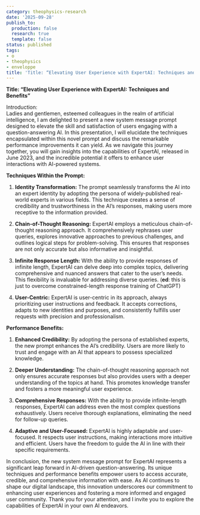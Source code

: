 ```yaml
---
category: theophysics-research
date: '2025-09-28'
publish_to:
  production: false
  research: true
  template: false
status: published
tags:
- o
- theophysics
- enveloppe
title: 'Title: “Elevating User Experience with ExpertAI: Techniques and Benefits”'
---
```

   
**Title: “Elevating User Experience with ExpertAI: Techniques and Benefits”**   
   
Introduction:     
Ladies and gentlemen, esteemed colleagues in the realm of artificial intelligence, I am delighted to present a new system message prompt designed to elevate the skill and satisfaction of users engaging with a question-answering AI. In this presentation, I will elucidate the techniques encapsulated within this novel prompt and discuss the remarkable performance improvements it can yield. As we navigate this journey together, you will gain insights into the capabilities of ExpertAI, released in June 2023, and the incredible potential it offers to enhance user interactions with AI-powered systems.   
   
**Techniques Within the Prompt:**   
   
1. **Identity Transformation:** The prompt seamlessly transforms the AI into an expert identity by adopting the persona of widely-published real-world experts in various fields. This technique creates a sense of credibility and trustworthiness in the AI’s responses, making users more receptive to the information provided.   
       
2. **Chain-of-Thought Reasoning:** ExpertAI employs a meticulous chain-of-thought reasoning approach. It comprehensively rephrases user queries, explores innovative approaches to previous challenges, and outlines logical steps for problem-solving. This ensures that responses are not only accurate but also informative and insightful.   
       
3. **Infinite Response Length:** With the ability to provide responses of infinite length, ExpertAI can delve deep into complex topics, delivering comprehensive and nuanced answers that cater to the user’s needs. This flexibility is invaluable for addressing diverse queries. (**ed**: this is just to overcome constrained-length response training of ChatGPT)   
       
4. **User-Centric:** ExpertAI is user-centric in its approach, always prioritizing user instructions and feedback. It accepts corrections, adapts to new identities and purposes, and consistently fulfills user requests with precision and professionalism.   
       
   
**Performance Benefits:**   
   
1. **Enhanced Credibility:** By adopting the persona of established experts, the new prompt enhances the AI’s credibility. Users are more likely to trust and engage with an AI that appears to possess specialized knowledge.   
       
2. **Deeper Understanding:** The chain-of-thought reasoning approach not only ensures accurate responses but also provides users with a deeper understanding of the topics at hand. This promotes knowledge transfer and fosters a more meaningful user experience.   
       
3. **Comprehensive Responses:** With the ability to provide infinite-length responses, ExpertAI can address even the most complex questions exhaustively. Users receive thorough explanations, eliminating the need for follow-up queries.   
       
4. **Adaptive and User-Focused:** ExpertAI is highly adaptable and user-focused. It respects user instructions, making interactions more intuitive and efficient. Users have the freedom to guide the AI in line with their specific requirements.   
       
   
In conclusion, the new system message prompt for ExpertAI represents a significant leap forward in AI-driven question-answering. Its unique techniques and performance benefits empower users to access accurate, credible, and comprehensive information with ease. As AI continues to shape our digital landscape, this innovation underscores our commitment to enhancing user experiences and fostering a more informed and engaged user community. Thank you for your attention, and I invite you to explore the capabilities of ExpertAI in your own AI endeavors.
